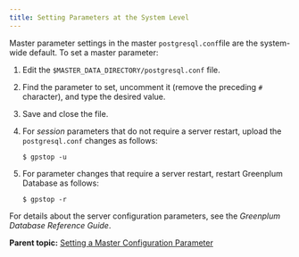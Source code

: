 ```yaml
---
title: Setting Parameters at the System Level 
---
```


Master parameter settings in the master `postgresql.conf`file are the system-wide default. To set a master parameter:

1.  Edit the `$MASTER_DATA_DIRECTORY/postgresql.conf` file.
2.  Find the parameter to set, uncomment it \(remove the preceding `#` character\), and type the desired value.
3.  Save and close the file.
4.  For *session* parameters that do not require a server restart, upload the `postgresql.conf` changes as follows:

    ```
    $ gpstop -u
    ```

5.  For parameter changes that require a server restart, restart Greenplum Database as follows:

    ```
    $ gpstop -r
    ```


For details about the server configuration parameters, see the *Greenplum Database Reference Guide*.

**Parent topic:** [Setting a Master Configuration Parameter](../topics/g-setting-a-master-configuration-parameter.html)

